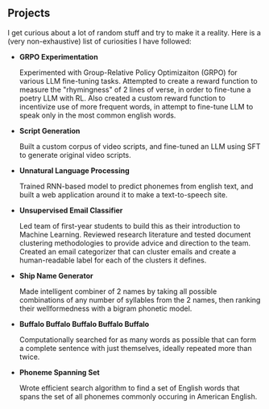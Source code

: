## Projects
I get curious about a lot of random stuff and try to make it a reality. Here is a (very non-exhaustive) list of curiosities I have followed:

- **GRPO Experimentation**

  Experimented with Group-Relative Policy Optimizaiton (GRPO) for various LLM fine-tuning tasks. Attempted to create a reward function to measure the "rhymingness" of 2 lines of verse, in order to fine-tune a poetry LLM with RL. Also created a custom reward function to incentivize use of more frequent words, in attempt to fine-tune LLM to speak only in the most common english words.

- **Script Generation**

  Built a custom corpus of video scripts, and fine-tuned an LLM using SFT to generate original video scripts.


- **Unnatural Language Processing**

  Trained RNN-based model to predict phonemes from english text, and built a web application around it to make a text-to-speech site.

- **Unsupervised Email Classifier**

  Led team of first-year students to build this as their introduction to Machine Learning. Reviewed research literature and tested document clustering methodologies to provide advice and direction to the team. Created an email categorizer that can cluster emails and create a human-readable label for each of the clusters it defines.

- **Ship Name Generator**

  Made intelligent combiner of 2 names by taking all possible combinations of any number of syllables from the 2 names, then ranking their wellformedness with a bigram phonetic model.

- **Buffalo Buffalo Buffalo Buffalo Buffalo**

  Computationally searched for as many words as possible that can form a complete sentence with just themselves, ideally repeated more than twice.

- **Phoneme Spanning Set**

  Wrote efficient search algorithm to find a set of English words that spans the set of all phonemes commonly occuring in American English.

